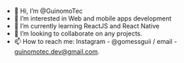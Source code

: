 - 👋 Hi, I’m @GuinomoTec
- 👀 I’m interested in Web and mobile apps development
- 🌱 I’m currently learning ReactJS and React Native
- 💞️ I’m looking to collaborate on any projects.
- 📫 How to reach me: Instagram - @gomessguii / email - guinomotec.dev@gmail.com.

<!---
GuinomoTec/GuinomoTec is a ✨ special ✨ repository because its `README.md` (this file) appears on your GitHub profile.
You can click the Preview link to take a look at your changes.
--->
